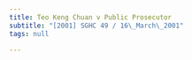 ```yaml
---
title: Teo Keng Chuan v Public Prosecutor
subtitle: "[2001] SGHC 49 / 16\_March\_2001"
tags: null

---
```


